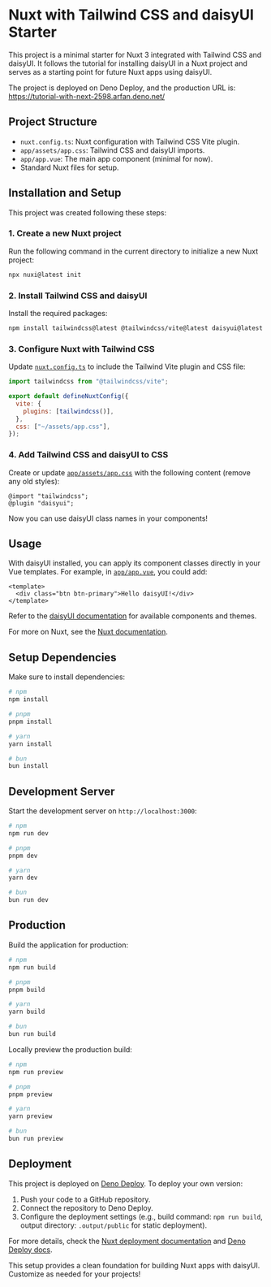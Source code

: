 # Nuxt with Tailwind CSS and daisyUI Starter

This project is a minimal starter for Nuxt 3 integrated with Tailwind CSS and daisyUI. It follows the tutorial for installing daisyUI in a Nuxt project and serves as a starting point for future Nuxt apps using daisyUI.

The project is deployed on Deno Deploy, and the production URL is: https://tutorial-with-next-2598.arfan.deno.net/

## Project Structure

- `nuxt.config.ts`: Nuxt configuration with Tailwind CSS Vite plugin.
- `app/assets/app.css`: Tailwind CSS and daisyUI imports.
- `app/app.vue`: The main app component (minimal for now).
- Standard Nuxt files for setup.

## Installation and Setup

This project was created following these steps:

### 1. Create a new Nuxt project

Run the following command in the current directory to initialize a new Nuxt project:

```sh
npx nuxi@latest init
```

### 2. Install Tailwind CSS and daisyUI

Install the required packages:

```sh
npm install tailwindcss@latest @tailwindcss/vite@latest daisyui@latest
```

### 3. Configure Nuxt with Tailwind CSS

Update [`nuxt.config.ts`](nuxt.config.ts) to include the Tailwind Vite plugin and CSS file:

```js
import tailwindcss from "@tailwindcss/vite";

export default defineNuxtConfig({
  vite: {
    plugins: [tailwindcss()],
  },
  css: ["~/assets/app.css"],
});
```

### 4. Add Tailwind CSS and daisyUI to CSS

Create or update [`app/assets/app.css`](app/assets/app.css) with the following content (remove any old styles):

```postcss
@import "tailwindcss";
@plugin "daisyui";
```

Now you can use daisyUI class names in your components!

## Usage

With daisyUI installed, you can apply its component classes directly in your Vue templates. For example, in [`app/app.vue`](app/app.vue), you could add:

```vue
<template>
  <div class="btn btn-primary">Hello daisyUI!</div>
</template>
```

Refer to the [daisyUI documentation](https://daisyui.com/docs/install/) for available components and themes.

For more on Nuxt, see the [Nuxt documentation](https://nuxt.com/docs/getting-started/introduction).

## Setup Dependencies

Make sure to install dependencies:

```bash
# npm
npm install

# pnpm
pnpm install

# yarn
yarn install

# bun
bun install
```

## Development Server

Start the development server on `http://localhost:3000`:

```bash
# npm
npm run dev

# pnpm
pnpm dev

# yarn
yarn dev

# bun
bun run dev
```

## Production

Build the application for production:

```bash
# npm
npm run build

# pnpm
pnpm build

# yarn
yarn build

# bun
bun run build
```

Locally preview the production build:

```bash
# npm
npm run preview

# pnpm
pnpm preview

# yarn
yarn preview

# bun
bun run preview
```

## Deployment

This project is deployed on [Deno Deploy](https://deno.com/deploy). To deploy your own version:

1. Push your code to a GitHub repository.
2. Connect the repository to Deno Deploy.
3. Configure the deployment settings (e.g., build command: `npm run build`, output directory: `.output/public` for static deployment).

For more details, check the [Nuxt deployment documentation](https://nuxt.com/docs/getting-started/deployment) and [Deno Deploy docs](https://docs.deno.com/deploy/getting-started/).

This setup provides a clean foundation for building Nuxt apps with daisyUI. Customize as needed for your projects!
